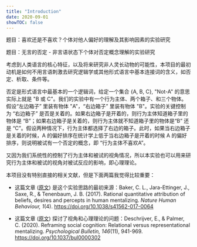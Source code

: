 ```yaml
---
title: "Introduction"
date: 2020-09-01
showTOC: false
---
```


题目：喜欢还是不喜欢？个体对他人偏好的理解及其影响因素的实验研究

题目：无言的否定 - 非言语状态下个体对否定概念理解的实验研究

考虑到人类语言的核心特征，以及将来研究非人灵长动物的可能性，本项目的最初动机是如何不用言语刺激去研究逻辑学或其他形式语言中基本连接词的含义，如否定、析取、条件等。

否定是形式语言中最基本的一个逻辑词，给定一个集合 {A, B, C}, "Not-A" 的意思实际上就是 "B 或 C"。我们的实验中有一个行为主体、两个箱子、和三个物体。假设“左边箱子” 里装有物体 "A"，“右边箱子” 里装有物体 "B"。实验的关键控制为 “右边箱子” 是否是关着的。如果右边箱子是开着的，则行为主体知道箱子里的物体是 “B”；如果右边箱子是关着的，则行为主体就不知道箱子里的物体是“B” 还是 “C”。假设两种情况下，行为主体都选择了右边的箱子。此时，如果当右边箱子是关着的时候，A 的偏好排序在统计学上低于当右边箱子是开着的时候 A 的偏好排序，则说明被试有一个否定的概念，即 “行为主体不喜欢A”。

又因为我们系统性的控制了行为主体和被试的视角情况，所以本实验也可以用来研究行为主体和被试的视角对被试反应的影响，即心理理论。

本项目没有特别直接的相关文献，但是下面两篇我觉得比较重要：

- 这篇文章 ([原文](../Source_Files/baker2017.pdf)) 是这个实验思路的最初来源：Baker, C. L., Jara-Ettinger, J., Saxe, R., \& Tenenbaum, J. B. (2017). Rational quantitative attribution of beliefs, desires and percepts in human mentalizing. *Nature Human Behaviour, 1*(4). https://doi.org/10.1038/s41562-017-0064 

- 这篇文章 ([原文](../Source_Files/ReframingSocialCognition.pdf)) 探讨了视角和心理理论的问题：Deschrijver, E., \& Palmer, C. (2020). Reframing social cognition: Relational versus representational mentalizing. *Psychological Bulletin, 146*(11), 941-969. https://doi.org/10.1037/bul0000302
